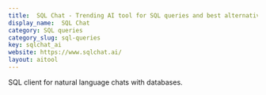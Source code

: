 ```yaml
---
title:  SQL Chat - Trending AI tool for SQL queries and best alternatives
display_name:  SQL Chat
category: SQL queries
category_slug: sql-queries
key: sqlchat_ai
website: https://www.sqlchat.ai/
layout: aitool
---
```


SQL client for natural language chats with databases.
